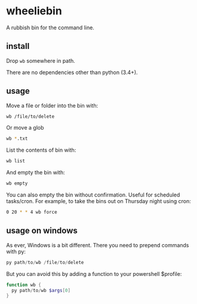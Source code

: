 # wheeliebin

A rubbish bin for the command line.

## install

Drop `wb` somewhere in path.

There are no dependencies other than python (3.4+).

## usage

Move a file or folder into the bin with:

```bash
wb /file/to/delete
```

Or move a glob

```bash
wb *.txt
```

List the contents of bin with:

```bash
wb list
```

And empty the bin with:

```bash
wb empty
```

You can also empty the bin without confirmation. Useful for scheduled
tasks/cron. For example, to take the bins out on Thursday night using
cron:

```bash
0 20 * * 4 wb force
```

## usage on windows

As ever, Windows is a bit different. There you need to prepend commands
with py:

```powershell
py path/to/wb /file/to/delete
```

But you can avoid this by adding a function to your powershell $profile:

```powershell
function wb {
  py path/to/wb $args[0]
}
```
